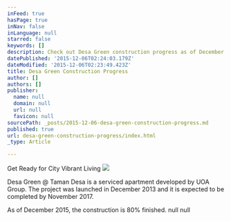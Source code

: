 ```yaml
---
inFeed: true
hasPage: true
inNav: false
inLanguage: null
starred: false
keywords: []
description: Check out Desa Green construction progress as of December 2015
datePublished: '2015-12-06T02:24:03.179Z'
dateModified: '2015-12-06T02:23:49.423Z'
title: Desa Green Construction Progress
author: []
authors: []
publisher:
  name: null
  domain: null
  url: null
  favicon: null
sourcePath: _posts/2015-12-06-desa-green-construction-progress.md
published: true
url: desa-green-construction-progress/index.html
_type: Article

---
```

Get Ready for City Vibrant Living
![](https://the-grid-user-content.s3-us-west-2.amazonaws.com/120de6d1-5de3-44f3-86be-725c072e683b.jpg)

Desa Green @ Taman Desa is a serviced apartment developed by UOA Group. The project was launched in December 2013 and it is expected to be completed by November 2017\. 

As of December 2015, the construction is 80% finished.
null
null